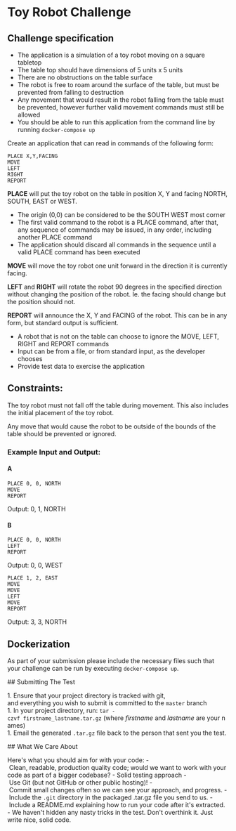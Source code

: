 # Toy Robot Challenge

## Challenge specification

- The application is a simulation of a toy robot moving on a square tabletop
- The table top should have dimensions of 5 units x 5 units
- There are no obstructions on the table surface
- The robot is free to roam around the surface of the table, but must be prevented from falling to destruction
- Any movement that would result in the robot falling from the table must be prevented, however further valid movement commands must still be allowed
- You should be able to run this application from the command line by running `docker-compose up`

Create an application that can read in commands of the following form:
```
PLACE X,Y,FACING
MOVE
LEFT
RIGHT
REPORT
```

**PLACE** will put the toy robot on the table in position X, Y and facing NORTH, SOUTH, EAST or WEST.
- The origin (0,0) can be considered to be the SOUTH WEST most corner
- The first valid command to the robot is a PLACE command, after that, any sequence of commands may be issued, in any order, including another PLACE command
- The application should discard all commands in the sequence until a valid PLACE command has been executed

**MOVE** will move the toy robot one unit forward in the direction it is currently facing.

**LEFT** and **RIGHT** will rotate the robot 90 degrees in the specified direction without changing the position of the robot. Ie. the facing should change but the position should not.

**REPORT** will announce the X, Y and FACING of the robot. This can be in any form, but standard output is sufficient.

- A robot that is not on the table can choose to ignore the MOVE, LEFT, RIGHT and REPORT commands
- Input can be from a file, or from standard input, as the developer chooses
- Provide test data to exercise the application

## Constraints:

The toy robot must not fall off the table during movement. This also includes the initial placement of the toy robot.

Any move that would cause the robot to be outside of the bounds of the table should be prevented or ignored.

### Example Input and Output:

#### A

```
PLACE 0, 0, NORTH
MOVE
REPORT
```
Output: 0, 1, NORTH

#### B

```
PLACE 0, 0, NORTH
LEFT
REPORT
```
Output: 0, 0, WEST

```
PLACE 1, 2, EAST
MOVE
MOVE
LEFT
MOVE
REPORT
```
Output: 3, 3, NORTH

## Dockerization

As part of your submission please include the necessary files such that your challenge can be run by executing `docker-compose up`.

## Submitting The Test

1. Ensure that your project directory is tracked with git, and everything you wish to submit is committed to the `master` branch
1. In your project directory, run: `tar -czvf firstname_lastname.tar.gz` (where _firstname_ and _lastname_ are your names)
1. Email the generated `.tar.gz` file back to the person that sent you the test.

## What We Care About

Here's what you should aim for with your code:
- Clean, readable, production quality code; would we want to work with your code as part of a bigger codebase?
- Solid testing approach
- Use Git (but not GitHub or other public hosting)!
- Commit small changes often so we can see your approach, and progress.
- Include the `.git` directory in the packaged .tar.gz file you send to us.
- Include a README.md explaining how to run your code after it's extracted.
- We haven't hidden any nasty tricks in the test. Don't overthink it. Just write nice, solid code.
